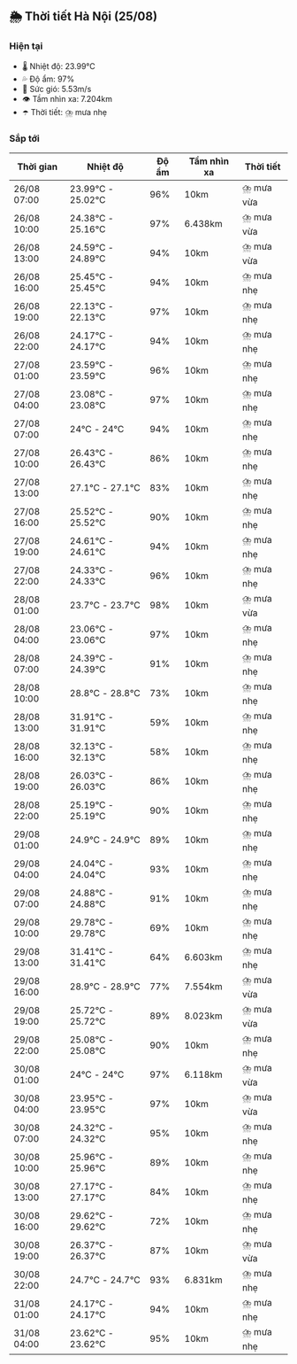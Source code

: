## 🌦️ Thời tiết Hà Nội (25/08)

### Hiện tại

- 🌡️ Nhiệt độ: 23.99℃
- 💦 Độ ẩm: 97%
- 💨 Sức gió: 5.53m/s
- 👁️ Tầm nhìn xa: 7.204km
- ☂️ Thời tiết: ⛈️ mưa nhẹ

### Sắp tới

| Thời gian | Nhiệt độ | Độ ẩm | Tầm nhìn xa | Thời tiết |
| --- | --- | --- | --- | --- |
| 26/08 07:00 | 23.99℃ - 25.02℃ | 96% | 10km | ⛈️ mưa vừa |
| 26/08 10:00 | 24.38℃ - 25.16℃ | 97% | 6.438km | ⛈️ mưa vừa |
| 26/08 13:00 | 24.59℃ - 24.89℃ | 94% | 10km | ⛈️ mưa vừa |
| 26/08 16:00 | 25.45℃ - 25.45℃ | 94% | 10km | ⛈️ mưa nhẹ |
| 26/08 19:00 | 22.13℃ - 22.13℃ | 97% | 10km | ⛈️ mưa nhẹ |
| 26/08 22:00 | 24.17℃ - 24.17℃ | 94% | 10km | ⛈️ mưa nhẹ |
| 27/08 01:00 | 23.59℃ - 23.59℃ | 96% | 10km | ⛈️ mưa nhẹ |
| 27/08 04:00 | 23.08℃ - 23.08℃ | 97% | 10km | ⛈️ mưa nhẹ |
| 27/08 07:00 | 24℃ - 24℃ | 94% | 10km | ⛈️ mưa nhẹ |
| 27/08 10:00 | 26.43℃ - 26.43℃ | 86% | 10km | ⛈️ mưa nhẹ |
| 27/08 13:00 | 27.1℃ - 27.1℃ | 83% | 10km | ⛈️ mưa nhẹ |
| 27/08 16:00 | 25.52℃ - 25.52℃ | 90% | 10km | ⛈️ mưa nhẹ |
| 27/08 19:00 | 24.61℃ - 24.61℃ | 94% | 10km | ⛈️ mưa nhẹ |
| 27/08 22:00 | 24.33℃ - 24.33℃ | 96% | 10km | ⛈️ mưa nhẹ |
| 28/08 01:00 | 23.7℃ - 23.7℃ | 98% | 10km | ⛈️ mưa vừa |
| 28/08 04:00 | 23.06℃ - 23.06℃ | 97% | 10km | ⛈️ mưa nhẹ |
| 28/08 07:00 | 24.39℃ - 24.39℃ | 91% | 10km | ⛈️ mưa nhẹ |
| 28/08 10:00 | 28.8℃ - 28.8℃ | 73% | 10km | ⛈️ mưa nhẹ |
| 28/08 13:00 | 31.91℃ - 31.91℃ | 59% | 10km | ⛈️ mưa nhẹ |
| 28/08 16:00 | 32.13℃ - 32.13℃ | 58% | 10km | ⛈️ mưa nhẹ |
| 28/08 19:00 | 26.03℃ - 26.03℃ | 86% | 10km | ⛈️ mưa nhẹ |
| 28/08 22:00 | 25.19℃ - 25.19℃ | 90% | 10km | ⛈️ mưa nhẹ |
| 29/08 01:00 | 24.9℃ - 24.9℃ | 89% | 10km | ⛈️ mưa nhẹ |
| 29/08 04:00 | 24.04℃ - 24.04℃ | 93% | 10km | ⛈️ mưa nhẹ |
| 29/08 07:00 | 24.88℃ - 24.88℃ | 91% | 10km | ⛈️ mưa nhẹ |
| 29/08 10:00 | 29.78℃ - 29.78℃ | 69% | 10km | ⛈️ mưa nhẹ |
| 29/08 13:00 | 31.41℃ - 31.41℃ | 64% | 6.603km | ⛈️ mưa nhẹ |
| 29/08 16:00 | 28.9℃ - 28.9℃ | 77% | 7.554km | ⛈️ mưa vừa |
| 29/08 19:00 | 25.72℃ - 25.72℃ | 89% | 8.023km | ⛈️ mưa vừa |
| 29/08 22:00 | 25.08℃ - 25.08℃ | 90% | 10km | ⛈️ mưa nhẹ |
| 30/08 01:00 | 24℃ - 24℃ | 97% | 6.118km | ⛈️ mưa vừa |
| 30/08 04:00 | 23.95℃ - 23.95℃ | 97% | 10km | ⛈️ mưa vừa |
| 30/08 07:00 | 24.32℃ - 24.32℃ | 95% | 10km | ⛈️ mưa nhẹ |
| 30/08 10:00 | 25.96℃ - 25.96℃ | 89% | 10km | ⛈️ mưa nhẹ |
| 30/08 13:00 | 27.17℃ - 27.17℃ | 84% | 10km | ⛈️ mưa nhẹ |
| 30/08 16:00 | 29.62℃ - 29.62℃ | 72% | 10km | ⛈️ mưa nhẹ |
| 30/08 19:00 | 26.37℃ - 26.37℃ | 87% | 10km | ⛈️ mưa vừa |
| 30/08 22:00 | 24.7℃ - 24.7℃ | 93% | 6.831km | ⛈️ mưa nhẹ |
| 31/08 01:00 | 24.17℃ - 24.17℃ | 94% | 10km | ⛈️ mưa nhẹ |
| 31/08 04:00 | 23.62℃ - 23.62℃ | 95% | 10km | ⛈️ mưa nhẹ |
